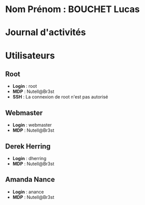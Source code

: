 # Nom Prénom : BOUCHET Lucas

# Journal d'activités



# Utilisateurs

## Root

- **Login** : root
- **MDP** : Nutell@Br3st
- **SSH** : La connexion de root n'est pas autorisé

## Webmaster

- **Login** : webmaster
- **MDP** : Nutell@Br3st

## Derek Herring

- **Login** : dherring
- **MDP** : Nutell@Br3st

## Amanda Nance

- **Login** : anance
- **MDP** : Nutell@Br3st
